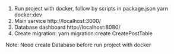 1. Run project with docker, follow by scripts in package.json
   yarn docker:dev
2. Main service
   http://localhost:3000/
3. Database dashboard
   http://localhost:8080/
4. Create migration: 
   yarn migration:create CreatePostTable

Note: Need create Database before run project with docker
